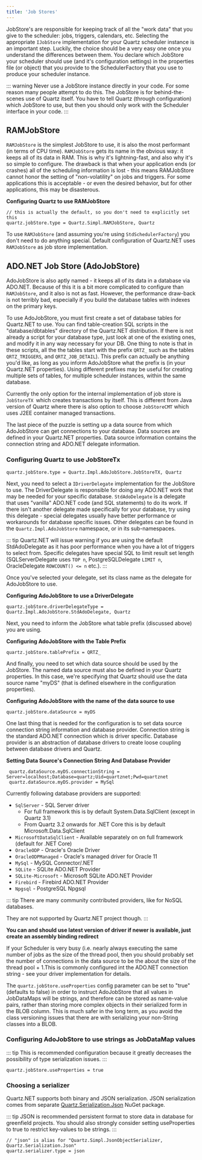 ```yaml
---
title: 'Job Stores'
---
```


JobStore's are responsible for keeping track of all the "work data" that you give to the scheduler: 
jobs, triggers, calendars, etc. Selecting the appropriate `IJobStore` implementation for your Quartz scheduler instance is an important step. 
Luckily, the choice should be a very easy one once you understand the differences between them. 
You declare which JobStore your scheduler should use (and it's configuration settings) in the properties file (or object) that
you provide to the SchedulerFactory that you use to produce your scheduler instance.

::: warning
Never use a JobStore instance directly in your code. For some reason many people attempt to do this. 
The JobStore is for behind-the-scenes use of Quartz itself. You have to tell Quartz (through configuration) which JobStore to use,
but then you should only work with the Scheduler interface in your code.
:::


## RAMJobStore

`RAMJobStore` is the simplest JobStore to use, it is also the most performant (in terms of CPU time). 
`RAMJobStore` gets its name in the obvious way: it keeps all of its data in RAM. This is why it's lightning-fast, 
and also why it's so simple to configure. The drawback is that when your application ends (or crashes) all of 
the scheduling information is lost - this means RAMJobStore cannot honor the setting of "non-volatility" on jobs and triggers. 
For some applications this is acceptable - or even the desired behavior, but for other applications, this may be disasterous.

**Configuring Quartz to use RAMJobStore**

    // this is actually the default, so you don't need to explicitly set this
	quartz.jobStore.type = Quartz.Simpl.RAMJobStore, Quartz

To use `RAMJobStore` (and assuming you're using `StdSchedulerFactory`) you don't need to do anything special. Default configuration
of Quartz.NET uses `RAMJobStore` as job store implementation.

## ADO.NET Job Store (AdoJobStore)

AdoJobStore is also aptly named - it keeps all of its data in a database via ADO.NET. 
Because of this it is a bit more complicated to configure than `RAMJobStore`, and it also is not as fast. 
However, the performance draw-back is not terribly bad, especially if you build the database tables with indexes on the primary keys. 

To use AdoJobStore, you must first create a set of database tables for Quartz.NET to use. 
You can find table-creation SQL scripts in the "database/dbtables" directory of the Quartz.NET distribution. 
If there is not already a script for your database type, just look at one of the existing ones, and modify it in any way necessary for your DB. 
One thing to note is that in these scripts, all the the tables start with the prefix `QRTZ_` 
such as the tables `QRTZ_TRIGGERS`, and `QRTZ_JOB_DETAIL`). This prefix can actually be anything you'd like, as long as you inform AdoJobStore
what the prefix is (in your Quartz.NET properties). Using different prefixes may be useful for creating multiple sets of tables, 
for multiple scheduler instances, within the same database.

Currently the only option for the internal implementation of job store is `JobStoreTX `which creates transactions by itself.
This is different from Java version of Quartz where there is also option to choose `JobStoreCMT` which uses J2EE container
managed transactions.

The last piece of the puzzle is setting up a data source from which AdoJobStore can get connections to your database. 
Data sources are defined in your Quartz.NET properties. Data source information contains the connection string
and ADO.NET delegate information.

### Configuring Quartz to use JobStoreTx

    quartz.jobStore.type = Quartz.Impl.AdoJobStore.JobStoreTX, Quartz

Next, you need to select a `IDriverDelegate` implementation for the JobStore to use. 
The DriverDelegate is responsible for doing any ADO.NET work that may be needed for your specific database. 
`StdAdoDelegate` is a delegate that uses "vanilla" ADO.NET code (and SQL statements) to do its work. 
If there isn't another delegate made specifically for your database, try using this delegate - 
special delegates usually have better performance or workarounds for database specific issues.
Other delegates can be found in the `Quartz.Impl.AdoJobStore` namespace, or in its sub-namespaces. 

::: tip
Quartz.NET will issue warning if you are using the default StdAdoDelegate as it has poor performance
when you have a lot of triggers to select from. Specific delegates have special SQL to limit result
set length (SQLServerDelegate uses `TOP n`, PostgreSQLDelegate `LIMIT n`, OracleDelegate `ROWCOUNT() <= n` etc.).
:::

Once you've selected your delegate, set its class name as the delegate for AdoJobStore to use.

**Configuring AdoJobStore to use a DriverDelegate**

    quartz.jobStore.driverDelegateType = Quartz.Impl.AdoJobStore.StdAdoDelegate, Quartz

Next, you need to inform the JobStore what table prefix (discussed above) you are using.

**Configuring AdoJobStore with the Table Prefix**

    quartz.jobStore.tablePrefix = QRTZ_

And finally, you need to set which data source should be used by the JobStore. The named data source must also be defined in your Quartz properties. 
In this case, we're specifying that Quartz should use the data source name "myDS" (that is defined elsewhere in the configuration properties).

**Configuring AdoJobStore with the name of the data source to use**
    
    quartz.jobStore.dataSource = myDS

One last thing that is needed for the configuration is to set data source connection string information and database provider. Connection
string is the standard ADO.NET connection which is driver specific. Database provider is an abstraction of database drivers to create
loose coupling between database drivers and Quartz.

**Setting Data Source's Connection String And Database Provider**

     quartz.dataSource.myDS.connectionString = Server=localhost;Database=quartz;Uid=quartznet;Pwd=quartznet
     quartz.dataSource.myDS.provider = MySql

Currently following database providers are supported:

* `SqlServer` - SQL Server driver
    * For full framework this is by default System.Data.SqlClient (except in Quartz 3.1)
    * From Quartz 3.2 onwards for .NET Core this is by default Microsoft.Data.SqlClient
* `MicrosoftDataSqlClient` - Available separately on on full framework (default for .NET Core)
* `OracleODP` - Oracle's Oracle Driver
* `OracleODPManaged` - Oracle's managed driver for Oracle 11
* `MySql` - MySQL Connector/.NET
* `SQLite` - SQLite ADO.NET Provider
* `SQLite-Microsoft` - Microsoft SQLite ADO.NET Provider
* `Firebird` - Firebird ADO.NET Provider
* `Npgsql` - PostgreSQL Npgsql

::: tip
There are many community contributed providers, like for NoSQL databases.
 
They are not supported by Quartz.NET project though.
:::

**You can and should use latest version of driver if newer is available, just create an assembly binding redirect**

If your Scheduler is very busy (i.e. nearly always executing the same number of jobs as the size of the thread pool, then you should 
probably set the number of connections in the data source to be the about the size of the thread pool + 1.This is commonly configured
int the ADO.NET connection string - see your driver implementation for details.

The `quartz.jobStore.useProperties` config parameter can be set to "true" (defaults to false) in order to instruct AdoJobStore that all values in JobDataMaps will be strings, 
and therefore can be stored as name-value pairs, rather than storing more complex objects in their serialized form in the BLOB column. This is much safer in the long term, 
as you avoid the class versioning issues that there are with serializing your non-String classes into a BLOB.

### Configuring AdoJobStore to use strings as JobDataMap values

::: tip
This is recommended configuration because it greatly decreases the possibility of type serialization issues.
:::

    quartz.jobStore.useProperties = true
    
 ### Choosing a serializer
 
 Quartz.NET supports both binary and JSON serialization.
 JSON serialization comes from separate [Quartz.Serialization.Json](../packages/json-serialization) NuGet package.
 
 ::: tip
 JSON is recommended persistent format to store data in database for greenfield projects.
 You should also strongly consider setting useProperties to true to restrict key-values to be strings.
 :::
 
	// "json" is alias for "Quartz.Simpl.JsonObjectSerializer, Quartz.Serialization.Json" 
	quartz.serializer.type = json

